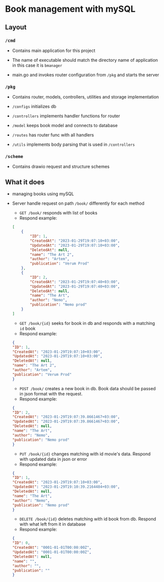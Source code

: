 # Book management with mySQL

## Layout

### `/cmd`

* Contains main application for this project

* The name of executable should match the directory name of application in this case it is `bmanager`

* main.go and invokes router configuration from `/pkg` and starts the server

### `/pkg`

* Contains router, models, controllers, utilities and storage implementation

- `/configs` initializes db

- `/controllers` implements handler functions for router 

- `/model` keeps book model and connects to database

- `/routes` has router func with all handlers

- `/utils` implements body parsing that is used in `/controllers`


### `/scheme`

* Contains drawio request and structure schemes

## What it does
* managing books using mySQL

* Server handle request on path `/book/` differently for each method
    - `GET /book/` responds with list of books
    - Respond example:
    ```json
    [
        {
            "ID": 1,
            "CreatedAt": "2023-01-29T19:07:10+03:00",
            "UpdatedAt": "2023-01-29T19:07:10+03:00",
            "DeletedAt": null,
            "name": "The Art 2",
            "author": "Artem",
            "publication": "Verum Prod"
        },
        {
            "ID": 2,
            "CreatedAt": "2023-01-29T19:07:40+03:00",
            "UpdatedAt": "2023-01-29T19:07:40+03:00",
            "DeletedAt": null,
            "name": "The Art",
            "author": "Nemo",
            "publication": "Nemo prod"
        }
    ]
    ```
    - `GET /book/{id}` seeks for book in db and responds with a matching `id` book
    - Respond example:
    ```json
    {
    "ID": 1,
    "CreatedAt": "2023-01-29T19:07:10+03:00",
    "UpdatedAt": "2023-01-29T19:07:10+03:00",
    "DeletedAt": null,
    "name": "The Art 2",
    "author": "Artem",
    "publication": "Verum Prod"
    }
    ```
    - `POST /book/` creates a new book in db. Book data should be passed in json format with the request. 
    - Respond example:
    ```json
    {
    "ID": 2,
    "CreatedAt": "2023-01-29T19:07:39.8661467+03:00",
    "UpdatedAt": "2023-01-29T19:07:39.8661467+03:00",
    "DeletedAt": null,
    "name": "The Art",
    "author": "Nemo",
    "publication": "Nemo prod"
    }
    ```
    - `PUT /book/{id}` changes matching with id movie's data. Respond with updated data in json or error
    - Respond example:
    ```json
    {
    "ID": 1,
    "CreatedAt": "2023-01-29T19:07:10+03:00",
    "UpdatedAt": "2023-01-29T19:10:39.2164484+03:00",
    "DeletedAt": null,
    "name": "The Art",
    "author": "Nemo",
    "publication": "Nemo prod"
    }
    ```
    - `DELETE /book/{id}` deletes matching with id book from db. Respond with what left from it in database
    - Respond example:
    ```json
    {
    "ID": 0,
    "CreatedAt": "0001-01-01T00:00:00Z",
    "UpdatedAt": "0001-01-01T00:00:00Z",
    "DeletedAt": null,
    "name": "",
    "author": "",
    "publication": ""
    }
    ```
